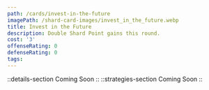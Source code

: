 ```yaml
---
path: /cards/invest-in-the-future
imagePath: /shard-card-images/invest_in_the_future.webp
title: Invest in the Future
description: Double Shard Point gains this round.
cost: '3'
offenseRating: 0
defenseRating: 0
tags:
---
```

::details-section
Coming Soon
::
::strategies-section
Coming Soon
::